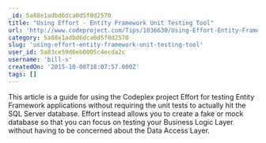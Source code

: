 ```yaml
---
_id: 5a88e1adbd6dca0d5f0d2570
title: "Using Effort - Entity Framework Unit Testing Tool"
url: 'http://www.codeproject.com/Tips/1036630/Using-Effort-Entity-Framework-Unit-Testing-Tool'
category: 5a88e1adbd6dca0d5f0d2570
slug: 'using-effort-entity-framework-unit-testing-tool'
user_id: 5a83ce59d6eb0005c4ecda2c
username: 'bill-s'
createdOn: '2015-10-08T18:07:57.000Z'
tags: []
---
```


This article is a guide for using the Codeplex project Effort for testing Entity Framework applications without requiring the unit tests to actually hit the SQL Server database. Effort instead allows you to create a fake or mock database so that you can focus on testing your Business Logic Layer without having to be concerned about the Data Access Layer.
